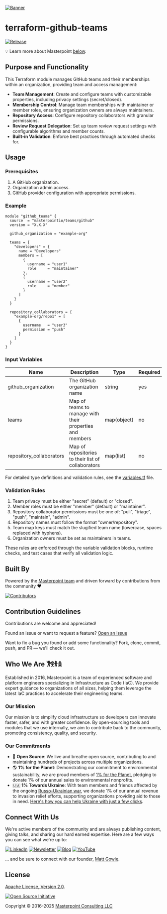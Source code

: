 [![Banner][banner-image]](https://masterpoint.io/)

# terraform-github-teams

[![Release][release-badge]][latest-release]

💡 Learn more about Masterpoint [below](#who-we-are-𐦂𖨆𐀪𖠋).

## Purpose and Functionality

This Terraform module manages GitHub teams and their memberships within an organization, providing team and access management:

- **Team Management**: Create and configure teams with customizable properties, including privacy settings (secret/closed).
- **Membership Control**: Manage team memberships with maintainer or member roles, ensuring organization owners are always maintainers.
- **Repository Access**: Configure repository collaborators with granular permissions.
- **Review Request Delegation**: Set up team review request settings with configurable algorithms and member counts.
- **Built-in Validation**: Enforce best practices through automated checks for.

## Usage

### Prerequisites

1. A GitHub organization.
2. Organization admin access.
3. GitHub provider configuration with appropriate permissions.

### Example

```hcl
module "github_teams" {
  source  = "masterpointio/teams/github"
  version = "X.X.X"

  github_organization = "example-org"

  teams = {
    "developers" = {
      name = "Developers"
      members = [
        {
          username = "user1"
          role     = "maintainer"
        },
        {
          username = "user2"
          role     = "member"
        }
      ]
    }
  }

  repository_collaborators = {
    "example-org/repo1" = [
      {
        username   = "user3"
        permission = "push"
      }
    ]
  }
}
```

### Input Variables

| Name                     | Description                                              | Type        | Required |
| ------------------------ | -------------------------------------------------------- | ----------- | -------- |
| github_organization      | The GitHub organization name                             | string      | yes      |
| teams                    | Map of teams to manage with their properties and members | map(object) | no       |
| repository_collaborators | Map of repositories to their list of collaborators       | map(list)   | no       |

For detailed type definitions and validation rules, see the [variables.tf](./variables.tf) file.

### Validation Rules

1. Team privacy must be either "secret" (default) or "closed".
2. Member roles must be either "member" (default) or "maintainer".
3. Repository collaborator permissions must be one of: "pull", "triage", "push", "maintain", "admin".
4. Repository names must follow the format "owner/repository".
5. Team map keys must match the slugified team name (lowercase, spaces replaced with hyphens).
6. Organization owners must be set as maintainers in teams.

These rules are enforced through the variable validation blocks, runtime checks, and test cases that verify all validation logic.

<!-- BEGINNING OF PRE-COMMIT-TERRAFORM DOCS HOOK -->
<!-- END OF PRE-COMMIT-TERRAFORM DOCS HOOK -->

## Built By

Powered by the [Masterpoint team](https://masterpoint.io/who-we-are/) and driven forward by contributions from the community ❤️

[![Contributors][contributors-image]][contributors-url]

## Contribution Guidelines

Contributions are welcome and appreciated!

Found an issue or want to request a feature? [Open an issue][issues-url]

Want to fix a bug you found or add some functionality? Fork, clone, commit, push, and PR — we'll check it out.

## Who We Are 𐦂𖨆𐀪𖠋

Established in 2016, Masterpoint is a team of experienced software and platform engineers specializing in Infrastructure as Code (IaC). We provide expert guidance to organizations of all sizes, helping them leverage the latest IaC practices to accelerate their engineering teams.

### Our Mission

Our mission is to simplify cloud infrastructure so developers can innovate faster, safer, and with greater confidence. By open-sourcing tools and modules that we use internally, we aim to contribute back to the community, promoting consistency, quality, and security.

### Our Commitments

- 🌟 **Open Source**: We live and breathe open source, contributing to and maintaining hundreds of projects across multiple organizations.
- 🌎 **1% for the Planet**: Demonstrating our commitment to environmental sustainability, we are proud members of [1% for the Planet](https://www.onepercentfortheplanet.org), pledging to donate 1% of our annual sales to environmental nonprofits.
- 🇺🇦 **1% Towards Ukraine**: With team members and friends affected by the ongoing [Russo-Ukrainian war](https://en.wikipedia.org/wiki/Russo-Ukrainian_War), we donate 1% of our annual revenue to invasion relief efforts, supporting organizations providing aid to those in need. [Here's how you can help Ukraine with just a few clicks](https://masterpoint.io/updates/supporting-ukraine/).

## Connect With Us

We're active members of the community and are always publishing content, giving talks, and sharing our hard earned expertise. Here are a few ways you can see what we're up to:

[![LinkedIn][linkedin-badge]][linkedin-url] [![Newsletter][newsletter-badge]][newsletter-url] [![Blog][blog-badge]][blog-url] [![YouTube][youtube-badge]][youtube-url]

... and be sure to connect with our founder, [Matt Gowie](https://www.linkedin.com/in/gowiem/).

## License

[Apache License, Version 2.0][license-url].

[![Open Source Initiative][osi-image]][license-url]

Copyright © 2016-2025 [Masterpoint Consulting LLC](https://masterpoint.io/)

<!-- MARKDOWN LINKS & IMAGES -->

[banner-image]: https://masterpoint-public.s3.us-west-2.amazonaws.com/v2/standard-long-fullcolor.png
[license-url]: https://opensource.org/license/apache-2-0
[osi-image]: https://i0.wp.com/opensource.org/wp-content/uploads/2023/03/cropped-OSI-horizontal-large.png?fit=250%2C229&ssl=1
[linkedin-badge]: https://img.shields.io/badge/LinkedIn-Follow-0A66C2?style=for-the-badge&logoColor=white
[linkedin-url]: https://www.linkedin.com/company/masterpoint-consulting
[blog-badge]: https://img.shields.io/badge/Blog-IaC_Insights-55C1B4?style=for-the-badge&logoColor=white
[blog-url]: https://masterpoint.io/updates/
[newsletter-badge]: https://img.shields.io/badge/Newsletter-Subscribe-ECE295?style=for-the-badge&logoColor=222222
[newsletter-url]: https://newsletter.masterpoint.io/
[youtube-badge]: https://img.shields.io/badge/YouTube-Subscribe-D191BF?style=for-the-badge&logo=youtube&logoColor=white
[youtube-url]: https://www.youtube.com/channel/UCeeDaO2NREVlPy9Plqx-9JQ
[release-badge]: https://img.shields.io/github/v/release/masterpointio/terraform-github-teams?color=0E383A&label=Release&style=for-the-badge&logo=github&logoColor=white
[latest-release]: https://github.com/masterpointio/terraform-github-teams/releases/latest
[contributors-image]: https://contrib.rocks/image?repo=masterpointio/terraform-github-teams
[contributors-url]: https://github.com/masterpointio/terraform-github-teams/graphs/contributors
[issues-url]: https://github.com/masterpointio/terraform-github-teams/issues
